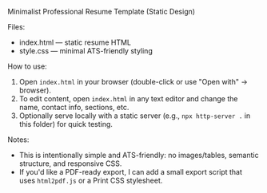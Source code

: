 Minimalist Professional Resume Template (Static Design)

Files:
- index.html — static resume HTML
- style.css — minimal ATS-friendly styling

How to use:
1. Open `index.html` in your browser (double-click or use "Open with" -> browser).
2. To edit content, open `index.html` in any text editor and change the name, contact info, sections, etc.
3. Optionally serve locally with a static server (e.g., `npx http-server .` in this folder) for quick testing.

Notes:
- This is intentionally simple and ATS-friendly: no images/tables, semantic structure, and responsive CSS.
- If you'd like a PDF-ready export, I can add a small export script that uses `html2pdf.js` or a Print CSS stylesheet.